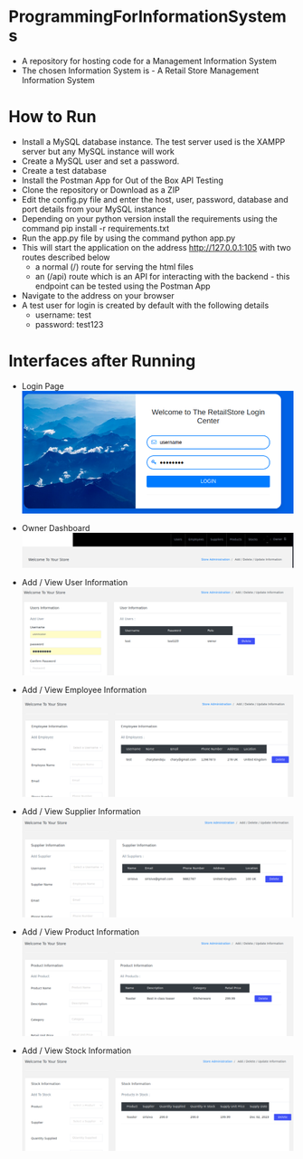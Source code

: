 # ProgrammingForInformationSystems
- A repository for hosting code for a Management Information System
- The chosen Information System is - A Retail Store Management Information System
  
# How to Run
- Install a MySQL database instance. The test server used is the XAMPP server but any MySQL instance will work
- Create a MySQL user and set a password.
- Create a test database
- Install the Postman App for Out of the Box API Testing
- Clone the repository or Download as a ZIP
- Edit the config.py file and enter the host, user, password, database and port details from your MySQL instance
- Depending on your python version install the requirements using the command pip install -r requirements.txt
- Run the app.py file by using the command python app.py
- This will start the application on the address http://127.0.0.1:105 with two routes described below
    -   a normal (/) route for serving the html files
    -   an (/api) route which is an API for interacting with the backend - this endpoint can be tested using the Postman App
- Navigate to the address on your browser
- A test user for login is created by default with the following details
   -  username: test
   -  password: test123

# Interfaces after Running
- Login Page
  ![login page](https://github.com/20006343/ProgrammingForInformationSystems/blob/main/sampleruns/login.png?raw=true)

- Owner Dashboard
  ![owner page](https://github.com/20006343/ProgrammingForInformationSystems/blob/main/sampleruns/dashboard.png?raw=true)


- Add / View User Information
    ![user page](https://github.com/20006343/ProgrammingForInformationSystems/blob/main/sampleruns/users.png?raw=true)

- Add / View Employee Information
    ![employee page](https://github.com/20006343/ProgrammingForInformationSystems/blob/main/sampleruns/employee.png?raw=true)

- Add / View Supplier Information
    ![supplier page](https://github.com/20006343/ProgrammingForInformationSystems/blob/main/sampleruns/supplier.png?raw=true)
  
- Add / View Product Information
  ![product page](https://github.com/20006343/ProgrammingForInformationSystems/blob/main/sampleruns/product.png?raw=true)

- Add / View Stock Information
    ![stock page](https://github.com/20006343/ProgrammingForInformationSystems/blob/main/sampleruns/stock.png?raw=true)
  
